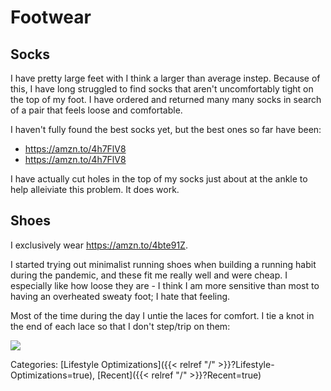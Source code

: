 # Footwear

## Socks

I have pretty large feet with I think a larger than average instep.
Because of this, I have long struggled to find socks that aren't uncomfortably
tight on the top of my foot.
I have ordered and returned many many socks in search of a pair that feels loose
and comfortable.

I haven't fully found the best socks yet, but the best ones so far have been:

 - https://amzn.to/4h7FlV8
 - https://amzn.to/4h7FlV8

I have actually cut holes in the top of my socks just about at the ankle to help
alleiviate this problem.  It does work.

## Shoes

I exclusively wear https://amzn.to/4bte91Z.

I started trying out minimalist running shoes when building a running habit
during the pandemic, and these fit me really well and were cheap.
I especially like how loose they are - I think I am more sensitive than most to
having an overheated sweaty foot; I hate that feeling.

Most of the time during the day I untie the laces for comfort.  I tie a knot in the end of each lace so that I don't step/trip on them:

![](/docs/lifestyle-optimizations/knot-in-laces.jpg)


Categories: [Lifestyle Optimizations]({{< relref "/" >}}?Lifestyle-Optimizations=true),
[Recent]({{< relref "/" >}}?Recent=true)
